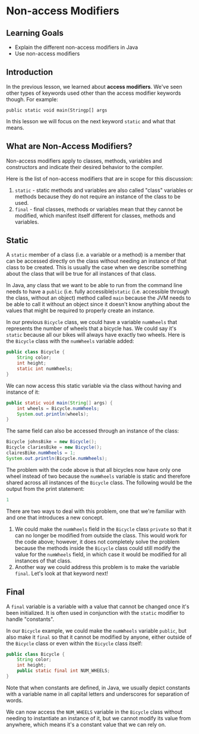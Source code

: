 # Non-access Modifiers

## Learning Goals

- Explain the different non-access modifiers in Java
- Use non-access modifiers

## Introduction

In the previous lesson, we learned about **access modifiers**. We've seen
other types of keywords used other than the access modifier keywords though.
For example:

`public static void main(Stringp[] args`

In this lesson we will focus on the next keyword `static` and what that means.

## What are Non-Access Modifiers?

Non-access modifiers apply to classes, methods, variables and constructors and
indicate their desired behavior to the compiler.

Here is the list of non-access modifiers that are in scope for this discussion:

1. `static` - static methods and variables are also called "class" variables or
   methods because they do not require an instance of the class to be used.
2. `final` - final classes, methods or variables mean that they cannot be
   modified, which manifest itself different for classes, methods and variables.

## Static

A `static` member of a class (i.e. a variable or a method) is a member that can be
accessed directly on the class without needing an instance of that class to be created.
This is usually the case when we describe something about the class that will
be true for all instances of that class.

In Java, any class that we want to be able to run from the command line needs to have a
`public` (i.e. fully accessible)`static` (i.e. accessible through the class, without an object)
method called `main` because the JVM needs to be able to call it without an object since it
doesn't know anything about the values that might be required to properly create an instance.

In our previous `Bicycle` class, we could have a variable `numWheels` that represents the
number of wheels that a bicycle has. We could say it's `static` because all our bikes will
always have exactly two wheels. Here is the `Bicycle` class with the `numWheels`
variable added:

```java
public class Bicycle {
    String color; 
    int height;
    static int numWheels; 
} 
```

We can now access this static variable via the class without having and instance of it:

```java
public static void main(String[] args) {
    int wheels = Bicycle.numWheels;
    System.out.println(wheels);
}
```

The same field can also be accessed through an instance of the class:

```java
Bicycle johnsBike = new Bicycle();
Bicycle clariesBike = new Bicycle();
clairesBike.numWheels = 1;
System.out.println(Bicycle.numWheels);
```

The problem with the code above is that all bicycles now have only one wheel instead of
two because the `numWheels` variable is static and therefore shared across all instances
of the `Bicycle` class. The following would be the output from the print statement:

```java
1
```

There are two ways to deal with this problem, one that we're familiar with and
one that introduces a new concept.

1. We could make the `numWheels` field in the `Bicycle` class `private` so that it
   can no longer be modified from outside the class. This would work for the code above;
   however, it does not completely solve the problem because the methods inside the
   `Bicycle` class could still modify the value for the `numWheels` field, in which case
   it would be modified for all instances of that class.
2. Another way we could address this problem is to make the variable `final`. Let's
   look at that keyword next!

## Final

A `final` variable is a variable with a value that cannot be changed once it's
been initialized. It is often used in conjunction with the `static` modifier to
handle "constants".

In our `Bicycle` example, we could make the `numWheels` variable `public`, but
also make it `final` so that it cannot be modified by anyone, either outside of
the `Bicycle` class or even within the `Bicycle` class itself:

```java 
public class Bicycle {
    String color; 
    int height;
    public static final int NUM_WHEELS; 
} 
```

Note that when constants are defined, in Java, we usually depict constants with a
variable name in all capital letters and underscores for separation of words.

We can now access the `NUM_WHEELS` variable in the `Bicycle` class without needing
to instantiate an instance of it, but we cannot modify its value from anywhere,
which means it's a constant value that we can rely on.

